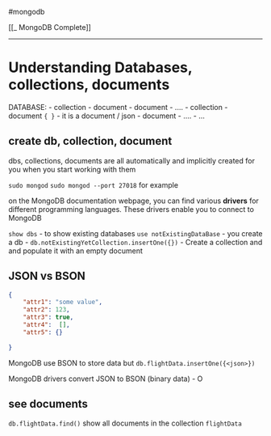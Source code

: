 #mongodb 

[[_ MongoDB Complete]]

----------

# Understanding Databases, collections, documents

DATABASE:
	- collection
		- document
		- document
		- ....
	- collection
		- document `{ }` - it is a document / json 
		- document
		- ....
	- ...

## create db, collection,  document
dbs, collections, documents are all automatically and implicitly  created for you when you start working with them

`sudo mongod`
`sudo mongod --port 27018` for example


on the MongoDB documentation webpage, you can find various **drivers** for different programming languages. These drivers enable you to connect to MongoDB

`show dbs` - to show existing databases
`use notExistingDataBase` - you create a db
	- `db.notExistingYetCollection.insertOne({})` - Create a collection and and populate it with an empty document

## JSON vs BSON

```json
{
	"attr1": "some value",
	"attr2": 123,
	"attr3": true,
	"attr4":  [],
	"attr5": {}
	
}

```

MongoDB use BSON to store data
but
`db.flightData.insertOne({<json>})`

MongoDB drivers convert JSON to BSON (binary data) - O
## see documents
`db.flightData.find()` show all documents in the collection `flightData`














